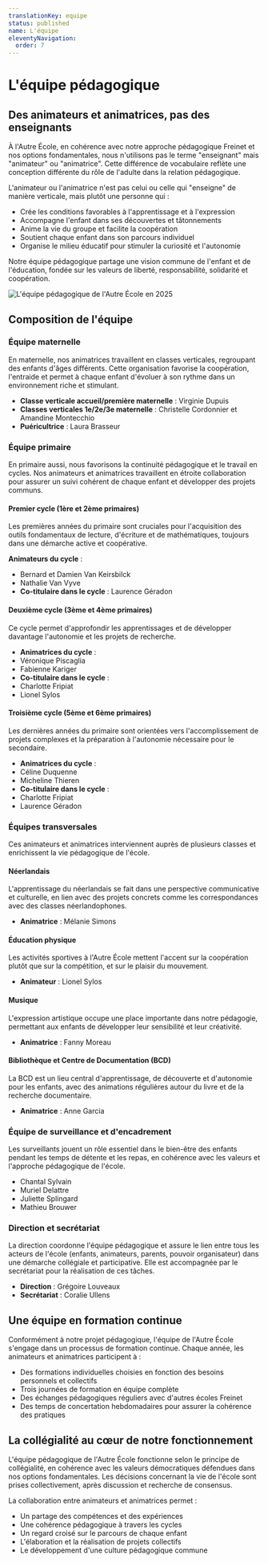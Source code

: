 ```yaml
---
translationKey: equipe
status: published
name: L'équipe
eleventyNavigation:
  order: 7
---
```


# L'équipe pédagogique

## Des animateurs et animatrices, pas des enseignants

À l'Autre École, en cohérence avec notre approche pédagogique Freinet et nos options fondamentales, nous n'utilisons pas le terme "enseignant" mais "animateur" ou "animatrice". Cette différence de vocabulaire reflète une conception différente du rôle de l'adulte dans la relation pédagogique.

L'animateur ou l'animatrice n'est pas celui ou celle qui "enseigne" de manière verticale, mais plutôt une personne qui :

- Crée les conditions favorables à l'apprentissage et à l'expression
- Accompagne l'enfant dans ses découvertes et tâtonnements
- Anime la vie du groupe et facilite la coopération
- Soutient chaque enfant dans son parcours individuel
- Organise le milieu éducatif pour stimuler la curiosité et l'autonomie

Notre équipe pédagogique partage une vision commune de l'enfant et de l'éducation, fondée sur les valeurs de liberté, responsabilité, solidarité et coopération.

![L'équipe pédagogique de l'Autre École en 2025](/_images/Equipe-2024-2025-face.webp)

## Composition de l'équipe

###

### Équipe maternelle

En maternelle, nos animatrices travaillent en classes verticales, regroupant des enfants d'âges différents. Cette organisation favorise la coopération, l'entraide et permet à chaque enfant d'évoluer à son rythme dans un environnement riche et stimulant.

- **Classe verticale accueil/première maternelle** : Virginie Dupuis
- **Classes verticales 1e/2e/3e maternelle** : Christelle Cordonnier et Amandine Montecchio
- **Puéricultrice** : Laura Brasseur

### Équipe primaire

En primaire aussi, nous favorisons la continuité pédagogique et le travail en cycles. Nos animateurs et animatrices travaillent en étroite collaboration pour assurer un suivi cohérent de chaque enfant et développer des projets communs.

#### Premier cycle (1ère et 2ème primaires)

Les premières années du primaire sont cruciales pour l'acquisition des outils fondamentaux de lecture, d'écriture et de mathématiques, toujours dans une démarche active et coopérative.

**Animateurs du cycle** :

- Bernard et Damien Van Keirsbilck
- Nathalie Van Vyve
- **Co-titulaire dans le cycle** : Laurence Géradon

#### Deuxième cycle (3ème et 4ème primaires)

Ce cycle permet d'approfondir les apprentissages et de développer davantage l'autonomie et les projets de recherche.

- **Animatrices du cycle** :
- Véronique Piscaglia
- Fabienne Kariger
- **Co-titulaire dans le cycle** :
- Charlotte Fripiat
- Lionel Sylos

#### Troisième cycle (5ème et 6ème primaires)

Les dernières années du primaire sont orientées vers l'accomplissement de projets complexes et la préparation à l'autonomie nécessaire pour le secondaire.

- **Animatrices du cycle** :
- Céline Duquenne
- Micheline Thieren
- **Co-titulaire dans le cycle** :
- Charlotte Fripiat
- Laurence Géradon

### Équipes transversales

Ces animateurs et animatrices interviennent auprès de plusieurs classes et enrichissent la vie pédagogique de l'école.

#### Néerlandais

L'apprentissage du néerlandais se fait dans une perspective communicative et culturelle, en lien avec des projets concrets comme les correspondances avec des classes néerlandophones.

- **Animatrice** : Mélanie Simons

#### Éducation physique

Les activités sportives à l'Autre École mettent l'accent sur la coopération plutôt que sur la compétition, et sur le plaisir du mouvement.

- **Animateur** : Lionel Sylos

#### Musique

L'expression artistique occupe une place importante dans notre pédagogie, permettant aux enfants de développer leur sensibilité et leur créativité.

- **Animatrice** : Fanny Moreau

#### Bibliothèque et Centre de Documentation (BCD)

La BCD est un lieu central d'apprentissage, de découverte et d'autonomie pour les enfants, avec des animations régulières autour du livre et de la recherche documentaire.

- **Animatrice** : Anne Garcia

### Équipe de surveillance et d'encadrement

Les surveillants jouent un rôle essentiel dans le bien-être des enfants pendant les temps de détente et les repas, en cohérence avec les valeurs et l'approche pédagogique de l'école.

- Chantal Sylvain
- Muriel Delattre
- Juliette Splingard
- Mathieu Brouwer

### Direction et secrétariat

La direction coordonne l'équipe pédagogique et assure le lien entre tous les acteurs de l'école (enfants, animateurs, parents, pouvoir organisateur) dans une démarche collégiale et participative. Elle est accompagnée par le secrétariat pour la réalisation de ces tâches.

- **Direction** : Grégoire Louveaux
- **Secrétariat** : Coralie Ullens

## Une équipe en formation continue

Conformément à notre projet pédagogique, l'équipe de l'Autre École s'engage dans un processus de formation continue. Chaque année, les animateurs et animatrices participent à :

- Des formations individuelles choisies en fonction des besoins personnels et collectifs
- Trois journées de formation en équipe complète
- Des échanges pédagogiques réguliers avec d'autres écoles Freinet
- Des temps de concertation hebdomadaires pour assurer la cohérence des pratiques

## La collégialité au cœur de notre fonctionnement

L'équipe pédagogique de l'Autre École fonctionne selon le principe de collégialité, en cohérence avec les valeurs démocratiques défendues dans nos options fondamentales. Les décisions concernant la vie de l'école sont prises collectivement, après discussion et recherche de consensus.

La collaboration entre animateurs et animatrices permet :

- Un partage des compétences et des expériences
- Une cohérence pédagogique à travers les cycles
- Un regard croisé sur le parcours de chaque enfant
- L'élaboration et la réalisation de projets collectifs
- Le développement d'une culture pédagogique commune
